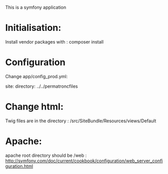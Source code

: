 
This is a symfony application

# Initialisation:

Install vendor packages with : composer install

# Configuration

Change app/config_prod.yml:

site:
    directory: ../../permatroncfiles

# Change html:

Twig files are in the directory : /src/SiteBundle/Resources/views/Default

# Apache:

apache root directory should be /web : http://symfony.com/doc/current/cookbook/configuration/web_server_configuration.html

